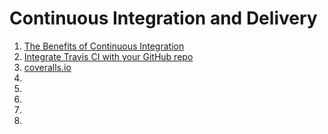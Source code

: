 # Continuous Integration and Delivery

1. [The Benefits of Continuous Integration](http://blog.codeship.com/benefits-of-continuous-integration/)
1. [Integrate Travis CI with your GitHub repo](https://github.com/mbonaci/mbo-storm/wiki/Integrate-Travis-CI-with-your-GitHub-repo)
1. [coveralls.io](https://coveralls.io)
1. []()
1. []()
1. []()
1. []()
1. []()